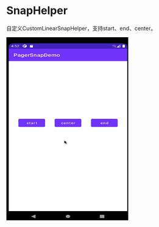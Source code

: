 # SnapHelper

自定义CustomLinearSnapHelper，支持start、end、center。

<img src="https://github.com/teaphy/androidCrawler/blob/master/resource/SnapHelper.gif" width = "320" height = "480" align=center />
